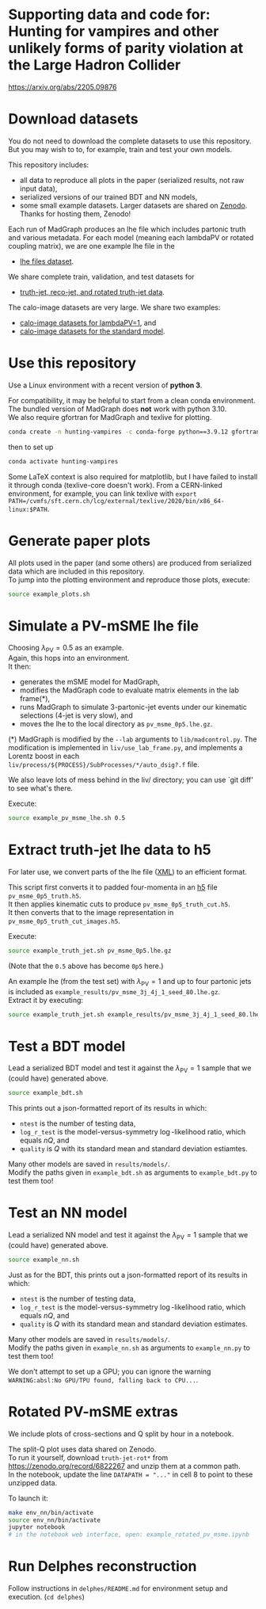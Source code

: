 # Supporting data and code for:<br>Hunting for vampires and other unlikely forms of parity violation at the Large Hadron Collider
https://arxiv.org/abs/2205.09876



# Download datasets
You do not need to download the complete datasets to use this repository. But you may wish to to, for example, train and test your own models.

This repository includes:
- all data to reproduce all plots in the paper (serialized results, not raw input data),
- serialized versions of our trained BDT and NN models,
- some small example datasets.
Larger datasets are shared on [Zenodo](https://zenodo.org/). Thanks for hosting them, Zenodo!

Each run of MadGraph produces an lhe file which includes partonic truth and various metadata. For each model (meaning each lambdaPV or rotated coupling matrix), we are one example lhe file in the
- [lhe files dataset](https://doi.org/10.5281/zenodo.6527112).

We share complete train, validation, and test datasets for
- [truth-jet, reco-jet, and rotated truth-jet data](https://doi.org/10.5281/zenodo.6822267).

The calo-image datasets are very large. We share two examples:
- [calo-image datasets for lambdaPV=1](https://doi.org/10.5281/zenodo.6823457), and
- [calo-image datasets for the standard model](https://doi.org/10.5281/zenodo.6826628).


# Use this repository
Use a Linux environment with a recent version of **python 3**.

For compatibility, it may be helpful to start from a clean conda environment. \
The bundled version of MadGraph does **not** work with python 3.10. \
We also require gfortran for MadGraph and texlive for plotting.
```bash
conda create -n hunting-vampires -c conda-forge python==3.9.12 gfortran==12.1.0
```
then to set up
```bash
conda activate hunting-vampires
```

Some LaTeX context is also required for matplotlib, but I have failed to
install it through conda (texlive-core doesn't work).
From a CERN-linked environment, for example, you can link texlive with `export PATH=/cvmfs/sft.cern.ch/lcg/external/texlive/2020/bin/x86_64-linux:$PATH`.


# Generate paper plots
All plots used in the paper (and some others) are produced from serialized data
which are included in this repository. \
To jump into the plotting environment and reproduce those plots, execute:
```bash
source example_plots.sh
```


# Simulate a PV-mSME lhe file
Choosing $\lambda_\textrm{PV} = 0.5$ as an example. \
Again, this hops into an environment. \
It then:
* generates the mSME model for MadGraph,
* modifies the MadGraph code to evaluate matrix elements in the lab frame(*),
* runs MadGraph to simulate 3-partonic-jet events under our kinematic selections (4-jet is very slow), and
* moves the lhe to the local directory as `pv_msme_0p5.lhe.gz`.

(*) MadGraph is modified by the `--lab` arguments to `lib/madcontrol.py`.
The modification is implemented in `liv/use_lab_frame.py`,
and implements a Lorentz boost in each `liv/process/${PROCESS}/SubProcesses/*/auto_dsig?.f` file.

We also leave lots of mess behind in the liv/ directory; you can use `git diff' to see what's there.

Execute:
```bash
source example_pv_msme_lhe.sh 0.5
```


# Extract truth-jet lhe data to h5
For later use, we convert parts of the lhe file
([XML](http://harmful.cat-v.org/software/xml/)) to an efficient format.

This script first converts it to padded four-momenta in an
[h5](http://www.h5py.org/) file `pv_msme_0p5_truth.h5`. \
It then applies kinematic cuts to produce `pv_msme_0p5_truth_cut.h5`. \
It then converts that to the image representation in `pv_msme_0p5_truth_cut_images.h5`.

Execute:
```bash
source example_truth_jet.sh pv_msme_0p5.lhe.gz
```
(Note that the `0.5` above has become `0p5` here.)

An example lhe (from the test set) with $\lambda_\textrm{PV} = 1$ and up to four partonic jets
is included as `example_results/pv_msme_3j_4j_1_seed_80.lhe.gz`. \
Extract it by executing:
```bash
source example_truth_jet.sh example_results/pv_msme_3j_4j_1_seed_80.lhe.gz
```

# Test a BDT model
Lead a serialized BDT model and test it against the $\lambda_\textrm{PV} = 1$
sample that we (could have) generated above.
```bash
source example_bdt.sh
```
This prints out a json-formatted report of its results in which:
* `ntest` is the number of testing data,
* `log_r_test` is the model-versus-symmetry $\log$-likelihood ratio, which equals $nQ$, and
* `quality` is $Q$ with its standard mean and standard deviation estiamtes.

Many other models are saved in `results/models/`. \
Modify the paths given in `example_bdt.sh` as arguments to `example_bdt.py` to test them too!


# Test an NN model
Lead a serialized NN model and test it against the $\lambda_\textrm{PV} = 1$
sample that we (could have) generated above.
```bash
source example_nn.sh
```
Just as for the BDT, this prints out a json-formatted report of its results in which:
* `ntest` is the number of testing data,
* `log_r_test` is the model-versus-symmetry $\log$-likelihood ratio, which equals $nQ$, and
* `quality` is $Q$ with its standard mean and standard deviation estimates.

Many other models are saved in `results/models/`. \
Modify the paths given in `example_nn.sh` as arguments to `example_nn.py` to test them too!

We don't attempt to set up a GPU; you can ignore the warning
`WARNING:absl:No GPU/TPU found, falling back to CPU...`.


# Rotated PV-mSME extras
We include plots of cross-sections and Q split by hour in a notebook.

The split-Q plot uses data shared on Zenodo. \
To run it yourself, download `truth-jet-rot*` from https://zenodo.org/record/6822267 and unzip them at a common path. \
In the notebook, update the line `DATAPATH = "..."` in cell 8 to point to these unzipped data.

To launch it:
```bash
make env_nn/bin/activate
source env_nn/bin/activate
jupyter notebook
# in the notebook web interface, open: example_rotated_pv_msme.ipynb
```

# Run Delphes reconstruction
Follow instructions in `delphes/README.md` for environment setup and execution.
(`cd delphes`)
